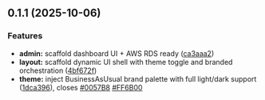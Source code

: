 ## 0.1.1 (2025-10-06)


### Features

* **admin:** scaffold dashboard UI + AWS RDS ready ([ca3aaa2](https://github.com/cruckman900/BusinessAsUsual/commit/ca3aaa23a81777b8d81f394893fea45bb1400954))
* **layout:** scaffold dynamic UI shell with theme toggle and branded orchestration ([4bf672f](https://github.com/cruckman900/BusinessAsUsual/commit/4bf672fe0e33512fa09588973db124a884a3beb2))
* **theme:** inject BusinessAsUsual brand palette with full light/dark support ([1dca396](https://github.com/cruckman900/BusinessAsUsual/commit/1dca3968bd9a16bf940740f926c7d2037c72519d)), closes [#0057B8](https://github.com/cruckman900/BusinessAsUsual/issues/0057B8) [#FF6B00](https://github.com/cruckman900/BusinessAsUsual/issues/FF6B00)



